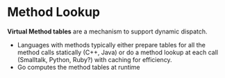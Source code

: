 # Method Lookup
**Virtual Method tables** are a mechanism to support dynamic dispatch.
- Languages with methods typically either prepare tables for all the method calls statically (C++, Java) or do a method lookup at each call (Smalltalk, Python, Ruby?) with caching for efficiency.
- Go computes the method tables at runtime 
